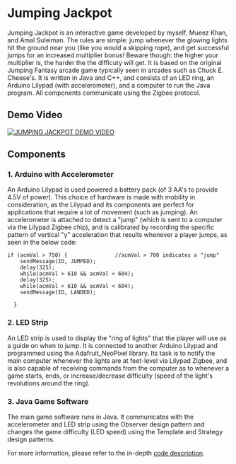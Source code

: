 # Jumping Jackpot

Jumping Jackpot is an interactive game developed by myself, Mueez Khan, and Amal Suleiman. The rules are simple: jump whenever the glowing lights hit the ground near you (like you would a skipping rope), and get successful jumps for an increased multiplier bonus! Beware though: the higher your multiplier is, the harder the the difficuty will get. It is based on the original Jumping Fantasy arcade game typically seen in arcades such as Chuck E. Cheese's. It is written in Java and C++, and consists of an LED ring, an Arduino Lilypad (with accelerometer), and a computer to run the Java program. All components communicate using the Zigbee protocol. 

## Demo Video

[![JUMPING JACKPOT DEMO VIDEO](http://img.youtube.com/vi/aGGAnzD7eyI/0.jpg)](http://www.youtube.com/watch?v=p5mK1N_8moQ)

## Components

### 1. Arduino with Accelerometer
An Arduino Lilypad is used powered a battery pack (of 3 AA's to provide 4.5V of power). This choice of hardware is made with mobility in consideration, as the Lilypad and its components are perfect for applications that require a lot of movement (such as jumping). An accelerometer is attached to detect a "jump" (which is sent to a computer via the Lilypad Zigbee chip), and is calibrated by recording the specific pattern of vertical "y" acceleration that results whenever a player jumps, as seen in the below code:

```
if (acmVal > 750) {               //acmVal > 700 indicates a "jump"
    sendMessage(ID, JUMPED);
    delay(325);
    while(acmVal > 610 && acmVal < 604);
    delay(325);
    while(acmVal > 610 && acmVal < 604);
    sendMessage(ID, LANDED);

  }
```

### 2. LED Strip
An LED strip is used to display the "ring of lights" that the player will use as a guide on when to jump. It is connected to another Arduino Lilypad and programmed using the Adafruit_NeoPixel library. Its task is to notify the main computer whenever the lights are at feet-level via Lilypad Zigbee, and is also capable of receiving commands from the computer as to whenever a game starts, ends, or increase/decrease difficulty (speed of the light's revolutions around the ring).

### 3. Java Game Software
The main game software runs in Java. It communicates with the accelerometer and LED strip using the Observer design pattern and changes the game difficulty (LED speed) using the Template and Strategy design patterns.

For more information, please refer to the in-depth [code description](../master/Jumping%20Jackpot%20In-Depth%20Code%20Description.docx).
